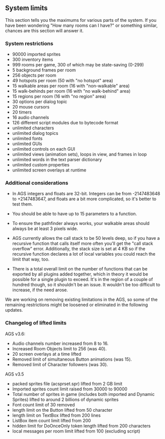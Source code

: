 ## System limits

This section tells you the maximums for various parts of the system. If
you have been wondering "How many rooms can I have?" or something
similar, chances are this section will answer it.

### System restrictions

- 90000 imported sprites
- 300 inventory items
- 999 rooms per game, 300 of which may be state-saving (0-299)
- 5 background frames per room
- 256 objects per room
- 49 hotspots per room (50 with "no hotspot" area)
- 15 walkable areas per room (16 with "non-walkable" area)
- 15 walk-behinds per room (16 with "no walk-behind" area)
- 15 regions per room (16 with "no region" area)
- 30 options per dialog topic
- 20 mouse cursors
- 20 timers
- 16 audio channels
- 126 different script modules due to bytecode format
- unlimited characters
- unlimited dialog topics
- unlimited fonts
- unlimited GUIs
- unlimited controls on each GUI
- unlimited views (animation sets), loops in view, and frames in loop
- unlimited words in the text parser dictionary
- unlimited custom properties
- unlimited screen overlays at runtime

### Additional considerations

- In AGS integers and floats are 32-bit. Integers can be from -2147483648 to +2147483647, and floats are a bit more complicated, so it's better to test them.

- You should be able to have up to 15 parameters to a function.

- To ensure the pathfinder always works, your walkable areas should always be at least 3 pixels wide.

- AGS currently allows the call stack to be 50 levels deep, so if you have a recursive function that calls itself more often you'll get the "call stack overflow" error. Additionally, the stack size is set at 4 KB so if the recursive function declares a lot of local variables you could reach the limit that way, too.

- There is a total overall limit on the number of functions that can be exported by all plugins added together, which in theory it would be possible for a single plugin to exceed. It's in the region of a couple of hundred though, so it shouldn't be an issue. It wouldn't be too difficult to increase, if the need arose.

We are working on removing existing limitations in the AGS, so some of the remaining restrictions might be loosened or eliminated in the following updates.

### Changelog of lifted limits

AGS v3.6:
- Audio channels number increased from 8 to 16.
- Increased Room Objects limit to 256 (was 40).
- 20 screen overlays at a time lifted
- Removed limit of simultaneous Button animations (was 15).
- Removed limit of Character followers (was 30).

AGS v3.5
- packed sprites file (acsprset.spr) lifted from 2 GB limit
- Imported sprites count limit raised from 30000 to 90000
- Total number of sprites in game (includes both imported and Dynamic Sprites) lifted to around 2 billions of dynamic sprites
- Font count limit of 30 removed
- length limit on the Button lifted from 50 character
- length limit on TextBox lifted from 200 lines
- ListBox item count limit lifted from 200
- hidden limit for DoOnceOnly token length lifted from 200 characters
- local messages per room limit lifted from 100 (excluding script)
